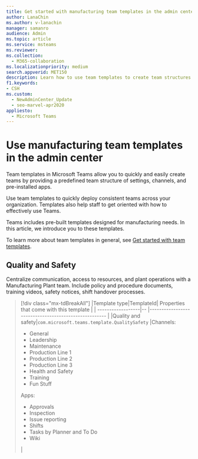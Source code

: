 ```yaml
---
title: Get started with manufacturing team templates in the admin center
author: LanaChin
ms.author: v-lanachin
manager: samanro
audience: Admin
ms.topic: article
ms.service: msteams
ms.reviewer: 
ms.collection: 
  - M365-collaboration
ms.localizationpriority: medium
search.appverid: MET150
description: Learn how to use team templates to create team structures designed for manufacturing needs by providing predefined settings, channels, and pre-installed apps using the admin center.
f1.keywords:
- CSH
ms.custom: 
  - NewAdminCenter_Update
  - seo-marvel-apr2020
appliesto: 
  - Microsoft Teams
---
```


# Use manufacturing team templates in the admin center

Team templates in Microsoft Teams allow you to quickly and easily create teams by providing a predefined team structure of settings, channels, and pre-installed apps.

Use team templates to quickly deploy consistent teams across your organization. Templates also help staff to get oriented with how to effectively use Teams.

Teams includes pre-built templates designed for manufacturing needs. In this article, we introduce you to these templates.

To learn more about team templates in general, see [Get started with team templates](get-started-with-teams-templates-in-the-admin-console.md).

## Quality and Safety

Centralize communication, access to resources, and plant operations with a Manufacturing Plant team. Include policy and procedure documents, training videos, safety notices, shift handover processes.

>[!div class="mx-tdBreakAll"]
>|Template type|TemplateId| Properties that come with this template |
>| ------------------|-- |----------------------------------------------------- |
>|Quality and safety|`com.microsoft.teams.template.QualitySafety` |Channels: <ul><li>General</li><li>Leadership</li><li>Maintenance</li><li>Production Line 1</li><li>Production Line 2</li><li>Production Line 3</li><li>Health and Safety</li><li>Training</li><li>Fun Stuff</li></ul> Apps: <ul><li>Approvals</li><li>Inspection</li><li>Issue reporting</li><li>Shifts</li> <li>Tasks by Planner and To Do</li> <li>Wiki</li> </ul>|
